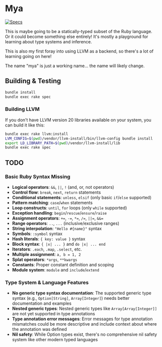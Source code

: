 # Mya

[![Specs](https://github.com/seven1m/mya/actions/workflows/specs.yml/badge.svg)](https://github.com/seven1m/mya/actions/workflows/specs.yml)

This is maybe going to be a statically-typed subset of the Ruby language. Or it could become something else entirely! It's mostly a playground for learning about type systems and inference.

This is also my first foray into using LLVM as a backend, so there's a lot of learning going on here!

The name "mya" is just a working name... the name will likely change.

## Building & Testing

```sh
bundle install
bundle exec rake spec
```

### Building LLVM

If you don't have LLVM version 20 libraries available on your system, you can build it like this:

```sh
bundle exec rake llvm:install
LVM_CONFIG=$(pwd)/vendor/llvm-install/bin/llvm-config bundle install
export LD_LIBRARY_PATH=$(pwd)/vendor/llvm-install/lib
bundle exec rake spec
```


## TODO

### Basic Ruby Syntax Missing
- **Logical operators**: `&&`, `||`, `!` (and, or, not operators)
- **Control flow**: `break`, `next`, `return` statements
- **Conditional statements**: `unless`, `elsif` (only basic `if`/`else` supported)
- **Pattern matching**: `case`/`when` statements
- **Loop constructs**: `until`, `for` loops (only `while` supported)
- **Exception handling**: `begin`/`rescue`/`ensure`/`raise`
- **Assignment operators**: `+=`, `-=`, `*=`, `/=`, `||=`, `&&=`
- **Range operators**: `..`, `...` (inclusive/exclusive ranges)
- **String interpolation**: `"Hello #{name}"` syntax
- **Symbols**: `:symbol` syntax
- **Hash literals**: `{ key: value }` syntax
- **Block syntax**: `{ |x| ... }` and `do |x| ... end`
- **Iterators**: `.each`, `.map`, `.select`, etc.
- **Multiple assignment**: `a, b = 1, 2`
- **Splat operators**: `*args`, `**kwargs`
- **Constants**: Proper constant definition and scoping
- **Module system**: `module` and `include`/`extend`

### Type System & Language Features
- **No generic type syntax documentation**: The supported generic type syntax (e.g., `Option[String]`, `Array[Integer]`) needs better documentation and examples
- **Nested generic types**: Nested generic types like `Array[Array[Integer]]` are not yet supported in type annotations
- **Type annotation error messages**: Error messages for type annotation mismatches could be more descriptive and include context about where the annotation was defined
- **Nil safety**: While Option types exist, there's no comprehensive nil safety system like other modern typed languages
